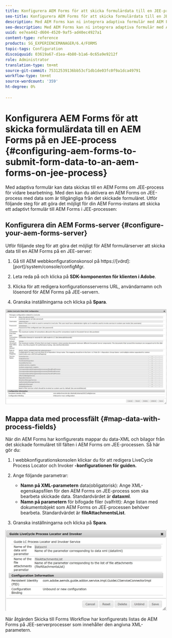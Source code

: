 ```yaml
---
title: Konfigurera AEM Forms för att skicka formulärdata till en JEE-process från AEM Forms
seo-title: Konfigurera AEM Forms för att skicka formulärdata till en JEE-process från AEM Forms
description: Med AEM Forms kan ni integrera adaptiva formulär med AEM Forms i JEE-processer för bearbetning av formulärdata.
seo-description: Med AEM Forms kan ni integrera adaptiva formulär med AEM Forms i JEE-processer för bearbetning av formulärdata.
uuid: ee7ea442-d604-4520-9af5-ad40ec4927a1
content-type: reference
products: SG_EXPERIENCEMANAGER/6.4/FORMS
topic-tags: Configuration
discoiquuid: 03619a67-d1ea-4b80-b1a6-0c65a9e9212f
role: Administrator
translation-type: tm+mt
source-git-commit: 75312539136bb53cf1db1de03fc0f9a1dca49791
workflow-type: tm+mt
source-wordcount: '359'
ht-degree: 0%

---
```



# Konfigurera AEM Forms för att skicka formulärdata till en AEM Forms på en JEE-process {#configuring-aem-forms-to-submit-form-data-to-an-aem-forms-on-jee-process}

Med adaptiva formulär kan data skickas till en AEM Forms om JEE-process för vidare bearbetning. Med den kan du aktivera en AEM Forms on JEE-process med data som är tillgängliga från det skickade formuläret. Utför följande steg för att göra det möjligt för din AEM Forms-instans att skicka ett adaptivt formulär till AEM Forms i JEE-processen:

## Konfigurera din AEM Forms-server {#configure-your-aem-forms-server}

Utför följande steg för att göra det möjligt för AEM formulärserver att skicka data till en AEM Forms på en JEE-server:

1. Gå till AEM webbkonfigurationskonsol på https://[*värd*]:[*port*]/system/console/configMgr.

1. Leta reda på och klicka på **SDK-komponenten för klienten i Adobe**.
1. Klicka för att redigera konfigurationsserverns URL, användarnamn och lösenord för AEM Forms på JEE-servern.
1. Granska inställningarna och klicka på **Spara**.

![SDK-konfiguration för Adobe-klient](assets/clientsdkconfiguration.jpg)

## Mappa data med processfält {#map-data-with-process-fields}

När din AEM Forms har konfigurerats mappar du data-XML och bilagor från det skickade formuläret till fälten i AEM Forms om JEE-processen. Så här gör du:

1. I webbkonfigurationskonsolen klickar du för att redigera LiveCycle Process Locator och Invoker **-konfigurationen för guiden.**
1. Ange följande parametrar:

   * **Namn på XML-parametern**  data(obligatorisk): Ange XML-egenskapsfilen för den AEM Forms on JEE-process som ska bearbeta skickade data. Standardvärdet är **dataxml**.
   * **Namn på parametern**  för bifogade filer (valfritt): Ange listan med dokumentobjekt som AEM Forms on JEE-processen behöver bearbeta. Standardvärdet är **fileAttachmentsList**.

1. Granska inställningarna och klicka på **Spara**.

![Guide LiveCycle Process Locator och Invoker](assets/test3.jpg)

När åtgärden Skicka till Forms Workflow har konfigurerats listas de AEM Forms på JEE-serverprocesser som innehåller den angivna XML-parametern.

